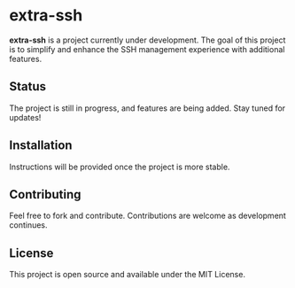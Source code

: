 # extra-ssh

**extra-ssh** is a project currently under development. The goal of this project is to simplify and enhance the SSH management experience with additional features.

## Status
The project is still in progress, and features are being added. Stay tuned for updates!

## Installation
Instructions will be provided once the project is more stable.

## Contributing
Feel free to fork and contribute. Contributions are welcome as development continues.

## License
This project is open source and available under the MIT License.


